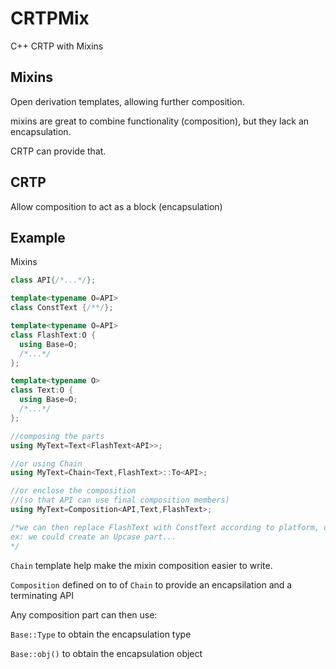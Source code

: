 # CRTPMix
C++ CRTP with Mixins

## Mixins

Open derivation templates, allowing further composition.

mixins are great to combine functionality (composition), but they lack an encapsulation.

CRTP can provide that.

## CRTP

Allow composition to act as a block (encapsulation)

## Example

Mixins
```c++
class API{/*...*/};

template<typename O=API>
class ConstText {/**/};

template<typename O=API>
class FlashText:O {
  using Base=O;
  /*...*/
};

template<typename O>
class Text:O {
  using Base=O;
  /*...*/
};

//composing the parts
using MyText=Text<FlashText<API>>;

//or using Chain
using MyText=Chain<Text,FlashText>::To<API>;

//or enclose the composition
//(so that API can use final composition members)
using MyText=Composition<API,Text,FlashText>;

/*we can then replace FlashText with ConstText according to platform, or compose any extra functionality defined in future.
ex: we could create an Upcase part...
*/
```

`Chain` template help make the mixin composition easier to write.

`Composition` defined on to of `Chain` to provide an encapsilation and a terminating API

Any composition part can then use:

`Base::Type` to obtain the encapsulation type

`Base::obj()` to obtain the encapsulation object



